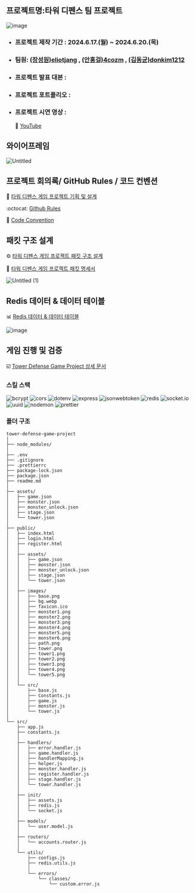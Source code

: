 ## 프로젝트명:타워 디펜스 팀 프로젝트

![image](https://github.com/eliotjang/tower-defense-game-project/assets/49065386/12c5333d-ee4c-4f55-996f-002b881694e5)

- ### 프로젝트 제작 기간 : 2024.6.17.(월) ~ 2024.6.20.(목)
- ### 팀원: [(장성원)eliotjang](https://github.com/eliotjang/) , [(안홍걸)4cozm](https://github.com/4cozm/) , [(김동균)donkim1212](https://github.com/donkim1212/)
- ### 프로젝트 발표 대본 :
- ### 프로젝트 포트폴리오 :
- ### 프로젝트 시연 영상 :
    🎥 [YouTube](https://youtu.be/qURxWc9FWu0)

## 와이어프레임

![Untitled](https://github.com/eliotjang/tower-defense-game-project/assets/49065386/0928c553-00c7-495e-acfd-2a497ee5b80d)

## 프로젝트 회의록/ GitHub Rules / 코드 컨벤션 


📄 [타워 디펜스 게임 프로젝트 기획 및 설계](https://eliotjang.notion.site/2ac80fb1c240424fad064ddc8e101f53)

:octocat: [Github Rules](https://teamsparta.notion.site/Github-Rules-8d16ade1fe354cf0b5152b1f60e916b6?pvs=25)

📁 [Code Convention](https://teamsparta.notion.site/Code-Convention-43e5b060f8dd4a4590a083768393ff21?pvs=25)

## 패킷 구조 설계
⚙️ [타워 디펜스 게임 프로젝트 패킷 구조 설계](https://eliotjang.notion.site/212e9e10bfdb41bfbfe93662bb5ff3c8?pvs=25)

📝 [타워 디펜스 게임 프로젝트 패킷 명세서](https://www.notion.so/2fed892d7d3a4fde9e6423cd13afd820)

![Untitled (1)](https://github.com/eliotjang/tower-defense-game-project/assets/49065386/042f0ea0-5f09-4da6-97f1-f18c95ffa2cb)


## Redis 데이터 & 데이터 테이블
📊 [Redis 데이터 & 데이터 테이블](https://eliotjang.notion.site/Redis-acfa00b6d8b1466ea124f76bc33ec525)

![image](https://github.com/eliotjang/tower-defense-game-project/assets/49065386/0dc837d2-b3de-4cdf-baf1-96f5309f19d4)

## 게임 진행 및 검증
☑️ [Tower Defense Game Project 상세 문서](https://docs.google.com/document/d/1Kfs5g0g0XMkyDwW2GVRBIsG0SxAwl0vEWPsYPVKqRkc/edit?usp=sharing)

### 스킬 스택

![bcrypt](https://img.shields.io/badge/bcrypt-5.1.1-blue?logo=npm)
![cors](https://img.shields.io/badge/cors-2.8.5-blue?logo=npm)
![dotenv](https://img.shields.io/badge/dotenv-16.4.5-blue?logo=npm)
![express](https://img.shields.io/badge/express-4.19.2-blue?logo=express)
![jsonwebtoken](https://img.shields.io/badge/jsonwebtoken-9.0.2-blue?logo=npm)
![redis](https://img.shields.io/badge/redis-4.6.14-blue?logo=redis)
![socket.io](https://img.shields.io/badge/socket.io-4.7.5-blue?logo=socketdotio)
![uuid](https://img.shields.io/badge/uuid-10.0.0-blue?logo=npm)
![nodemon](https://img.shields.io/badge/nodemon-3.1.3-blue?logo=nodemon)
![prettier](https://img.shields.io/badge/prettier-3.3.2-blue?logo=prettier)

### 폴더 구조

```plaintext
tower-defense-game-project
│
├── node_modules/
│
├── .env
├── .gitignore
├── .prettierrc
├── package-lock.json
├── package.json
├── readme.md
│
├── assets/
│   ├── game.json
│   ├── monster.json
│   ├── monster_unlock.json
│   ├── stage.json
│   └── tower.json
│
├── public/
│   ├── index.html
│   ├── login.html
│   ├── register.html
│   │
│   ├── assets/
│   │   ├── game.json
│   │   ├── monster.json
│   │   ├── monster_unlock.json
│   │   ├── stage.json
│   │   └── tower.json
│   │
│   ├── images/
│   │   ├── base.png
│   │   ├── bg.webp
│   │   ├── favicon.ico
│   │   ├── monster1.png
│   │   ├── monster2.png
│   │   ├── monster3.png
│   │   ├── monster4.png
│   │   ├── monster5.png
│   │   ├── monster6.png
│   │   ├── path.png
│   │   ├── tower.png
│   │   ├── tower1.png
│   │   ├── tower2.png
│   │   ├── tower3.png
│   │   ├── tower4.png
│   │   └── tower5.png
│   │
│   └── src/
│       ├── base.js
│       ├── Constants.js
│       ├── game.js
│       ├── monster.js
│       └── tower.js
│
└── src/
    ├── app.js
    ├── constants.js
    │
    ├── handlers/
    │   ├── error.handler.js
    │   ├── game.handler.js
    │   ├── handlerMapping.js
    │   ├── helper.js
    │   ├── monster.handler.js
    │   ├── register.handler.js
    │   ├── stage.handler.js
    │   └── tower.handler.js
    │
    ├── init/
    │   ├── assets.js
    │   ├── redis.js
    │   └── socket.js
    │
    ├── models/
    │   └── user.model.js
    │
    ├── routers/
    │   └── accounts.router.js
    │
    └── utils/
        ├── configs.js
        ├── redis.utils.js
        │
        └── errors/
            └── classes/
                └── custom.error.js
```


